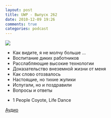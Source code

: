 ```yaml
---
layout: post
title: UWP - Выпуск 262
date: 2010-12-09 19:26
comments: true
categories: podcast
---
```

![](https://podcast.umputun.com/images/uwp/uwp262.jpg)


- Как видите, я не молчу больше ...
- Воспитание диких работников
- Расслабляющие высокие технологии
- Доказательство внеземной жизни от меня
- Как слово отозвалось
- Настоящие, но тихие жулики
- Испугали, но и поздравили
- Вопросы и ответы


* 1 People Coyote, Life Dance

[Аудио](http://archive.rucast.net/uwp/media/ump_podcast262.mp3)


<audio src="http://archive.rucast.net/uwp/media/ump_podcast262.mp3" preload="none">
